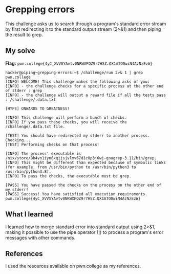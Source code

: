 # Grepping errors
This challenge asks us to search through a program's standard error stream by first redirecting it to the standard output stream (2>&1) and then piping the result to grep.

## My solve
**Flag:** `pwn.college{4yC_XVVSYAvtv0NRWXPQZ9r7HSZ.QX1ATO0wiN4AzNzEzW}`


```
hacker@piping~grepping-errors:~$ /challenge/run 2>& 1 | grep pwn.college
[INFO] WELCOME! This challenge makes the following asks of you:
[INFO] - the challenge checks for a specific process at the other end of stderr : grep
[INFO] - the challenge will output a reward file if all the tests pass : /challenge/.data.txt

[HYPE] ONWARDS TO GREATNESS!

[INFO] This challenge will perform a bunch of checks.
[INFO] If you pass these checks, you will receive the /challenge/.data.txt file.

[TEST] You should have redirected my stderr to another process. Checking...
[TEST] Performing checks on that process!

[INFO] The process' executable is /nix/store/8b4vn1iyn6kqiisjvlmv67d1c0p3j6wj-gnugrep-3.11/bin/grep.
[INFO] This might be different than expected because of symbolic links (for example, from /usr/bin/python to /usr/bin/python3 to /usr/bin/python3.8).
[INFO] To pass the checks, the executable must be grep.

[PASS] You have passed the checks on the process on the other end of my stderr!
[PASS] Success! You have satisfied all execution requirements.
pwn.college{4yC_XVVSYAvtv0NRWXPQZ9r7HSZ.QX1ATO0wiN4AzNzEzW}

```

## What I learned
I learned how to merge standard error into standard output using 2>&1, making it possible to use the pipe operator (|) to process a program's error messages with other commands.

## References 
I used the resources available on pwn.college as my references.
